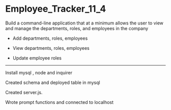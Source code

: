 # Employee_Tracker_11_4

Build a command-line application that at a minimum allows the user to view and manage the departments, roles, and employees in the company

  * Add departments, roles, employees

  * View departments, roles, employees

  * Update employee roles


-----------------------------------------

  Install mysql , node and inquirer

  Created schema and deployed table in mysql

  Created server.js. 

  Wrote prompt functions and connected to localhost